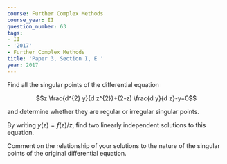 ```yaml
---
course: Further Complex Methods
course_year: II
question_number: 63
tags:
- II
- '2017'
- Further Complex Methods
title: 'Paper 3, Section I, E '
year: 2017
---
```




Find all the singular points of the differential equation

$$z \frac{d^{2} y}{d z^{2}}+(2-z) \frac{d y}{d z}-y=0$$

and determine whether they are regular or irregular singular points.

By writing $y(z)=f(z) / z$, find two linearly independent solutions to this equation.

Comment on the relationship of your solutions to the nature of the singular points of the original differential equation.
